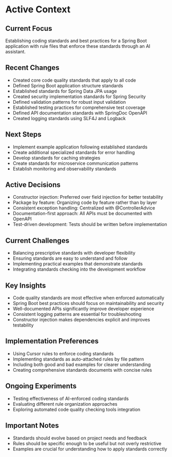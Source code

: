 # Active Context

## Current Focus
Establishing coding standards and best practices for a Spring Boot application with rule files that enforce these standards through an AI assistant.

## Recent Changes
- Created core code quality standards that apply to all code
- Defined Spring Boot application structure standards
- Established standards for Spring Data JPA usage
- Created security implementation standards for Spring Security
- Defined validation patterns for robust input validation
- Established testing practices for comprehensive test coverage
- Defined API documentation standards with SpringDoc OpenAPI
- Created logging standards using SLF4J and Logback

## Next Steps
- Implement example application following established standards
- Create additional specialized standards for error handling
- Develop standards for caching strategies
- Create standards for microservice communication patterns
- Establish monitoring and observability standards

## Active Decisions
- Constructor injection: Preferred over field injection for better testability
- Package by feature: Organizing code by feature rather than by layer
- Consistent exception handling: Centralized with @ControllerAdvice
- Documentation-first approach: All APIs must be documented with OpenAPI
- Test-driven development: Tests should be written before implementation

## Current Challenges
- Balancing prescriptive standards with developer flexibility
- Ensuring standards are easy to understand and follow
- Implementing practical examples that demonstrate standards
- Integrating standards checking into the development workflow

## Key Insights
- Code quality standards are most effective when enforced automatically
- Spring Boot best practices should focus on maintainability and security
- Well-documented APIs significantly improve developer experience
- Consistent logging patterns are essential for troubleshooting
- Constructor injection makes dependencies explicit and improves testability

## Implementation Preferences
- Using Cursor rules to enforce coding standards
- Implementing standards as auto-attached rules by file pattern
- Including both good and bad examples for clearer understanding
- Creating comprehensive standards documents with concise rules

## Ongoing Experiments
- Testing effectiveness of AI-enforced coding standards
- Evaluating different rule organization approaches
- Exploring automated code quality checking tools integration

## Important Notes
- Standards should evolve based on project needs and feedback
- Rules should be specific enough to be useful but not overly restrictive
- Examples are crucial for understanding how to apply standards correctly 